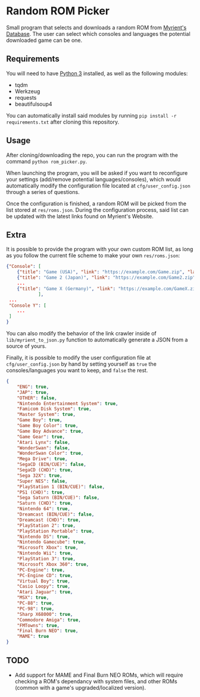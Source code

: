 # Random ROM Picker

Small program that selects and downloads a random ROM from [Myrient's Database](https://myrient.erista.me/files/). The user can select which consoles and languages the potential downloaded game can be one.

## Requirements

You will need to have [Python 3](https://www.python.org/downloads/) installed, as well as the following modules:

- tqdm
- Werkzeug
- requests
- beautifulsoup4

You can automatically install said modules by running `pip install -r requirements.txt` after cloning this repository.

## Usage

After cloning/downloading the repo, you can run the program with the command `python rom_picker.py`.

When launching the program, you will be asked if you want to reconfigure your settings (add/remove potential languages/consoles), which would automatically modify the configuration file located at `cfg/user_config.json` through a series of questions.

Once the configuration is finished, a random ROM will be picked from the list stored at `res/roms.json`. During the configuration process, said list can be updated with the latest links found on Myrient's Website.

## Extra

It is possible to provide the program with your own custom ROM list, as long as you follow the current file scheme to make your own `res/roms.json`:

```json
{"Console": [
    {"title": "Game (USA)", "link": "https://example.com/Game.zip", "language": "ENG"},
    {"title": "Game 2 (Japan)", "link": "https://example.com/Game2.zip", "language": "JAP"},
    ...
    {"title": "Game X (Germany)", "link": "https://example.com/GameX.zip", "language": "OTHER"}
            ],
 ...
 "Console Y": [
    ...
 ]
}
```

You can also modify the behavior of the link crawler inside of `lib/myrient_to_json.py` function to automatically generate a JSON from a source of yours.

Finally, it is possible to modify the user configuration file at `cfg/user_config.json` by hand by setting yourself as `true` the consoles/languages you want to keep, and `false` the rest.

```json
{
    "ENG": true,
    "JAP": true,
    "OTHER": false,
    "Nintendo Entertainment System": true,
    "Famicom Disk System": true,
    "Master System": true,
    "Game Boy": true,
    "Game Boy Color": true,
    "Game Boy Advance": true,
    "Game Gear": true,
    "Atari Lynx": false,
    "WonderSwan": false,
    "WonderSwan Color": true,
    "Mega Drive": true,
    "SegaCD (BIN/CUE)": false,
    "SegaCD (CHD)": true,
    "Sega 32X": true,
    "Super NES": false,
    "PlayStation 1 (BIN/CUE)": false,
    "PS1 (CHD)": true,
    "Sega Saturn (BIN/CUE)": false,
    "Saturn (CHD)": true,
    "Nintendo 64": true,
    "Dreamcast (BIN/CUE)": false,
    "Dreamcast (CHD)": true,
    "PlayStation 2": true,
    "PlayStation Portable": true,
    "Nintendo DS": true,
    "Nintendo Gamecube": true,
    "Microsoft Xbox": true,
    "Nintendo Wii": true,
    "PlayStation 3": true,
    "Microsoft Xbox 360": true,
    "PC-Engine": true,
    "PC-Engine CD": true,
    "Virtual Boy": true,
    "Casio Loopy": true,
    "Atari Jaguar": true,
    "MSX": true,
    "PC-88": true,
    "PC-98": true,
    "Sharp X68000": true,
    "Commodore Amiga": true,
    "FMTowns": true,
    "Final Burn NEO": true,
    "MAME": true
}
```

## TODO

- Add support for MAME and Final Burn NEO ROMs, which will require checking a ROM's dependancy with system files, and other ROMs (common with a game's upgraded/localized version).
